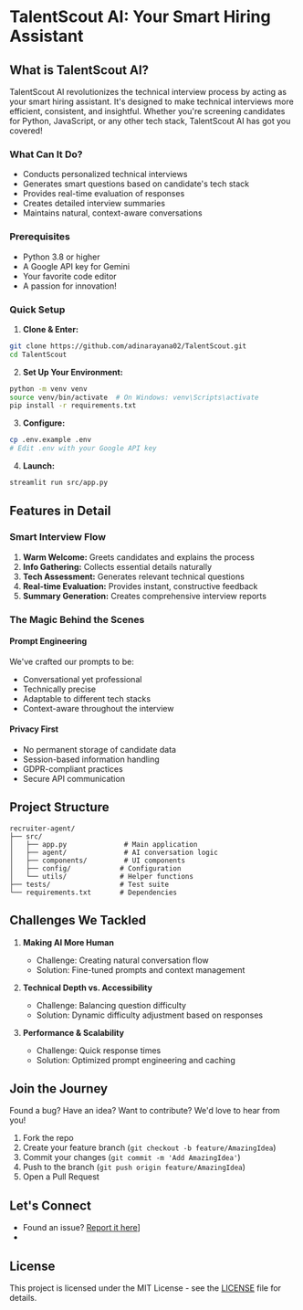 # TalentScout AI: Your Smart Hiring Assistant 

## What is TalentScout AI?

TalentScout AI revolutionizes the technical interview process by acting as your smart hiring assistant. It's designed to make technical interviews more efficient, consistent, and insightful. Whether you're screening candidates for Python, JavaScript, or any other tech stack, TalentScout AI has got you covered!

### What Can It Do?
- Conducts personalized technical interviews
- Generates smart questions based on candidate's tech stack
- Provides real-time evaluation of responses
- Creates detailed interview summaries
- Maintains natural, context-aware conversations


### Prerequisites
- Python 3.8 or higher
- A Google API key for Gemini
- Your favorite code editor
- A passion for innovation! 

### Quick Setup

1. **Clone & Enter:**
```bash
git clone https://github.com/adinarayana02/TalentScout.git
cd TalentScout
```

2. **Set Up Your Environment:**
```bash
python -m venv venv
source venv/bin/activate  # On Windows: venv\Scripts\activate
pip install -r requirements.txt
```

3. **Configure:**
```bash
cp .env.example .env
# Edit .env with your Google API key
```

4. **Launch:**
```bash
streamlit run src/app.py
```

## Features in Detail

### Smart Interview Flow
1. **Warm Welcome:** Greets candidates and explains the process
2. **Info Gathering:** Collects essential details naturally
3. **Tech Assessment:** Generates relevant technical questions
4. **Real-time Evaluation:** Provides instant, constructive feedback
5. **Summary Generation:** Creates comprehensive interview reports

### The Magic Behind the Scenes

#### Prompt Engineering
We've crafted our prompts to be:
- Conversational yet professional
- Technically precise
- Adaptable to different tech stacks
- Context-aware throughout the interview

#### Privacy First
- No permanent storage of candidate data
- Session-based information handling
- GDPR-compliant practices
- Secure API communication

## Project Structure
```
recruiter-agent/
├── src/
│   ├── app.py              # Main application
│   ├── agent/              # AI conversation logic
│   ├── components/         # UI components
│   ├── config/            # Configuration
│   └── utils/             # Helper functions
├── tests/                 # Test suite
└── requirements.txt       # Dependencies
```

## Challenges We Tackled

1. **Making AI More Human**
   - Challenge: Creating natural conversation flow
   - Solution: Fine-tuned prompts and context management

2. **Technical Depth vs. Accessibility**
   - Challenge: Balancing question difficulty
   - Solution: Dynamic difficulty adjustment based on responses

3. **Performance & Scalability**
   - Challenge: Quick response times
   - Solution: Optimized prompt engineering and caching


## Join the Journey

Found a bug? Have an idea? Want to contribute? We'd love to hear from you!

1. Fork the repo
2. Create your feature branch (`git checkout -b feature/AmazingIdea`)
3. Commit your changes (`git commit -m 'Add AmazingIdea'`)
4. Push to the branch (`git push origin feature/AmazingIdea`)
5. Open a Pull Request

## Let's Connect

- Found an issue? [Report it here](https://github.com/adinarayana02/TalentScout.git)]
- 

## License

This project is licensed under the MIT License - see the [LICENSE](LICENSE) file for details.

